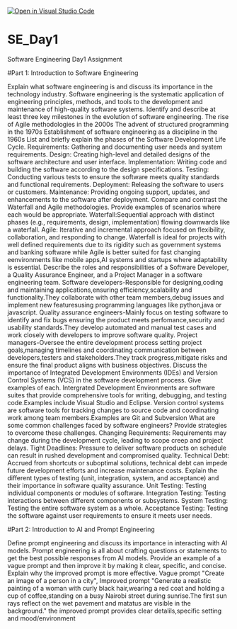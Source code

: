 [![Open in Visual Studio Code](https://classroom.github.com/assets/open-in-vscode-2e0aaae1b6195c2367325f4f02e2d04e9abb55f0b24a779b69b11b9e10269abc.svg)](https://classroom.github.com/online_ide?assignment_repo_id=18364568&assignment_repo_type=AssignmentRepo)
# SE_Day1
Software Engineering Day1 Assignment

#Part 1: Introduction to Software Engineering

Explain what software engineering is and discuss its importance in the technology industry.
Software engineering is the systematic application of engineering principles, methods, and tools to the development and maintenance of high-quality software systems.
Identify and describe at least three key milestones in the evolution of software engineering.
The rise of Agile methodologies in the 2000s
The advent of structured programming in the 1970s
Establishment of software engineering as a discipline in the 1960s
List and briefly explain the phases of the Software Development Life Cycle.
Requirements: Gathering and documenting user needs and system requirements.
Design: Creating high-level and detailed designs of the software architecture and user interface.
Implementation: Writing code and building the software according to the design specifications.
Testing: Conducting various tests to ensure the software meets quality standards and functional requirements.
Deployment: Releasing the software to users or customers.
Maintenance: Providing ongoing support, updates, and enhancements to the software after deployment.
Compare and contrast the Waterfall and Agile methodologies. Provide examples of scenarios where each would be appropriate.
Waterfall:Sequential approach with distinct phases (e.g., requirements, design, implementation) flowing downwards like a waterfall.
Agile: Iterative and incremental approach focused on flexibility, collaboration, and responding to change.
Waterfall is ideal for projects with well defined requirements due to its rigidity such as government systems and banking software while Agile is better suited for fast changing eenvironments like mobile apps,AI systems and startups where adaptability is essential.
Describe the roles and responsibilities of a Software Developer, a Quality Assurance Engineer, and a Project Manager in a software engineering team.
Software developers-Responsible for designing,coding and maintaining applications,ensuring efficiency,scalability and functionality.They collaborate with other team members,debug issues and implement new featuresusing programming languages like python,java or javascript.
Quality assurance engineers-Mainly focus on testing software to identify and fix bugs ensuring the product meets perfomance,security and usability standards.They develop automated and manual test cases and work closely with developers to improve software quality.
Project managers-Oversee the entire development process setting project goals,managing timelines and coordinating communication between developers,testers and stakeholders.They track progress,mitigate risks and ensure the final product aligns with business objectives.
Discuss the importance of Integrated Development Environments (IDEs) and Version Control Systems (VCS) in the software development process. Give examples of each.
Intergrated Development Environments are software suites that provide comprehensive tools for writing, debugging, and testing code.Examples include Visual Studio and Eclipse.
Version control systems are software tools for tracking changes to source code and coordinating work among team members.Examples are Git and Subversion
What are some common challenges faced by software engineers? Provide strategies to overcome these challenges.
Changing Requirements: Requirements may change during the development cycle, leading to scope creep and project delays.
Tight Deadlines: Pressure to deliver software products on schedule can result in rushed development and compromised quality.
Technical Debt: Accrued from shortcuts or suboptimal solutions, technical debt can impede future development efforts and increase maintenance costs.
Explain the different types of testing (unit, integration, system, and acceptance) and their importance in software quality assurance.
Unit Testing: Testing individual components or modules of software.
Integration Testing: Testing interactions between different components or subsystems.
System Testing: Testing the entire software system as a whole.
Acceptance Testing: Testing the software against user requirements to ensure it meets user needs.

#Part 2: Introduction to AI and Prompt Engineering

Define prompt engineering and discuss its importance in interacting with AI models.
Prompt engineering is all about crafting questions or statements to get the best possible responses from AI models. 
Provide an example of a vague prompt and then improve it by making it clear, specific, and concise. Explain why the improved prompt is more effective.
Vague prompt "Create an image of a person in a city", Improved prompt "Generate a realistic painting of a woman with curly black hair,wearing a red coat and holding a cup of coffee,standing on a busy Nairobi street during sunrise.The first sun rays reflect on the wet pavement and matatus are visible in the background." the improved prompt provides clear detalils,specific setting and mood/environment

